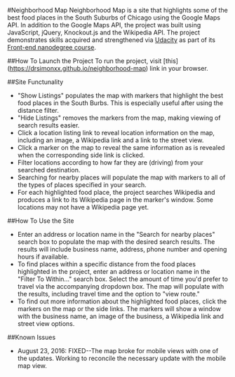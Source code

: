 #Neighborhood Map
Neighborhood Map is a site that highlights some of the best food places in the South Suburbs of Chicago using the Google Maps API. In addition to the Google Maps API, the project was built using JavaScript, jQuery, Knockout.js and the Wikipedia API. The project demonstrates skills acquired and strengthened via [Udacity](http://www.udacity.com "Udacity") as part of its [Front-end nanodegree course](https://www.udacity.com/course/front-end-web-developer-nanodegree--nd001 "Udacity Front-End Nanodegree"). 

##How To Launch the Project
To run the project, visit [this] (https://drsimonxx.github.io/neighborhood-map) link in your browser.

##Site Functunality
- "Show Listings" populates the map with markers that highlight the best food places in the South Burbs. This is especially useful after using the distance filter.
- "Hide Listings" removes the markers from the map, making viewing of search results easier.
- Click a location listing link to reveal location information on the map, including an image, a Wikipedia link and a link to the street view.
- Click a marker on the map to reveal the same information as is revealed when the corresponding side link is clicked.
- Filter locations according to how far they are (driving) from your searched destination.
- Searching for nearby places will populate the map with markers to all of the types of places specified in your search.
- For each highlighted food place, the project searches Wikipedia and produces a link to its Wikipedia page in the marker's window. Some locations may not have a Wikipedia page yet.

##How To Use the Site
- Enter an address or location name in the "Search for nearby places" search box to populate the map with the desired search results. The results will include business name, address, phone number and opening hours if available.
- To find places within a specific distance from the food places highlighted in the project, enter an address or location name in the "Filter To Within..." search box. Select the amount of time you'd prefer to travel via the accompanying dropdown box. The map will populate with the results, including travel time and the option to "view route."
- To find out more information about the highlighted food places, click the markers on the map or the side links. The markers will show a window with the business name, an image of the business, a Wikipedia link and street view options.  

##Known Issues 
- August 23, 2016: FIXED--The map broke for mobile views with one of the updates. Working to reconcile the necessary update with the mobile map view.



